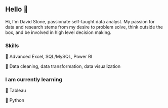 ## Hello :wave:

Hi, I'm David Stone, passionate self-taught data analyst. My passion for data and research stems from my desire to problem solve, think outside the box, and be involved in high level decision making. 

### Skills

 :seedling: Advanced Excel, SQL/MySQL, Power BI

 :seedling: Data cleaning, data transformation, data visualization

### I am currently learning

:microscope: Tableau

:microscope: Python


<!--
**daystone/daystone** is a ✨ _special_ ✨ repository because its `README.md` (this file) appears on your GitHub profile.

Here are some ideas to get you started:

- 🔭 I’m currently working on ...
- 🌱 I’m currently learning ...
- 👯 I’m looking to collaborate on ...
- 🤔 I’m looking for help with ...
- 💬 Ask me about ...
- 📫 How to reach me: ...
- 😄 Pronouns: ...
- ⚡ Fun fact: ...
-->
